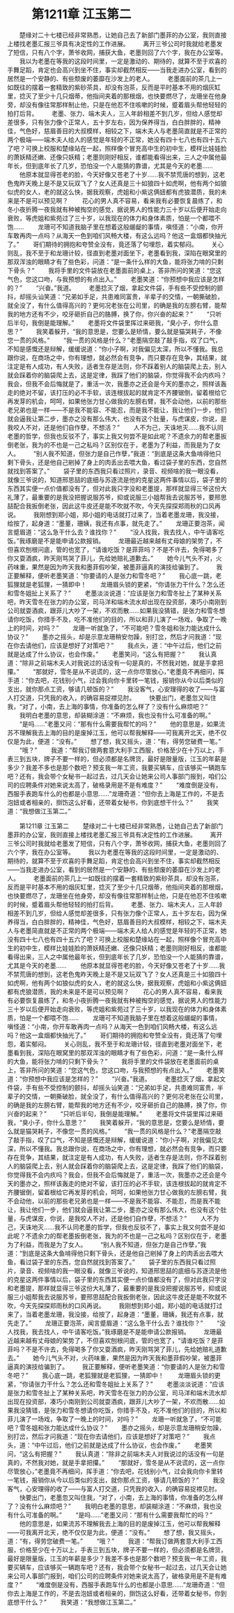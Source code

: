 # 　　第1211章 江玉第二
　　楚缘对二十七楼已经非常熟悉，让她自己去了新部门墨菲的办公室，我则直接上楼找老墨汇报三爷具有决定性的工作进展。
　　离开三爷公司时我就给老墨发了短信，只有八个字，萧爷收网，捕获大鱼，老墨则回了六个字，我在办公室等。
　　我以为老墨在等我的这段时间里，一定是激动的、期待的，就算不至于欢喜的手舞足蹈，肯定也会高兴到坐不住，事实却截然相反——当我走进办公室，看到的居然是一个安静的、有些颓废的萎靡在沙发上的老人。
　　老墨面前的茶几上一如既往的摆着一套精致的紫砂茶具，却没有泡茶，反而是平时基本不用的烟灰缸里，捻灭了至少十几只烟蒂，他指间夹着的那根烟，也快要燃尽了，龙珊坐在他身旁，却没有像往常那样制止他，只是在他忍不住咳嗽的时候，蹙着眉头帮他轻轻的拍打后背。
　　老墨、张力、端木夫人，三人年龄相差不到几岁，但给人感觉却差很多，只有张力像个正常人，五十岁左右，因为保养得当，白白胖胖的，精神佳，气色好，慈眉善目的大叔模样，相较之下，端木夫人与老墨简直就是不正常的两个极端——端木夫人给人的感觉是年轻的不正常，她没有四十七八也有四十五六了吧？可换上校服和楚缘站在一起，照样像个冒充高中生的初中生，模样比娃娃脸的萧妖精还嫩、还像只妖精；老墨则刚好相反，谁都能看得出来，三人之中属他最年长，但到底年长了几岁，恐怕没一个人能猜的靠谱，尤其是今天的老墨……
　　他原本就显得苍老的脸，今天好像又苍老了十岁……我不禁荒唐的想到，这老色鬼昨天晚上是不是又玩双飞了？女人还真是三十如狼四十如虎啊，他有两个如狼似虎的女人，老的就这么快，据我观察，虎姐和小紫这俩妞都有虎狼潜质，我的未来是不是可以预见啊？
　　花心的男人真不容易，看来我有必要恢复晨练了，和冬小夜折腾一夜我就有种被掏空的感觉，据说男人的性能力三十岁以后便开始走向衰败，等虎姐和紫苑过了三十岁，以我现在的体力和身体素质，怕是一个都喂不饱……
　　龙珊可不知道我脑子里在想着这般龌龊的事情，嗔怪道：“小南，你开车敢再肉一点吗？从海天一色到咱们风畅大楼，有这么远吗？他这一盒烟都快抽光了。”
　　哥们期待的拥抱和夸赞全没有，竟还落了句埋怨，着实郁闷。
　　关心则乱，我不至于和龙珊计较，径直到老墨对面坐下，老墨看到我，深陷在眼窝里的那双浑浊的眼睛才有了些色彩，问道：“是一条什么样的大鱼，能将张力啃的只剩下骨头？”
　　我将手里的文件袋放在老墨面前的桌上，答非所问的笑道：“您这气色，您这口吻，与我预想的有点出入。”
　　老墨笑道：“你预想中我应该是怎样的？”
　　“兴奋。”我道。
　　老墨捻灭了烟，拿起文件袋，手有些不受控制的颤抖，却摇头讪笑道：“兄弟如手足，共患难同富贵，半辈子的交情，一朝撕破脸，就全没了，有什么值得高兴的？更何况老张在公司里，的确是我的左膀右臂，能帮我的地方还有不少，咬牙砸折自己的胳膊，换了你，你兴奋的起来？”
　　“只听后半句，我倒是能理解。”
　　老墨将文件袋里挥过来砸我，“臭小子，你什么意思？”
　　我笑着躲开，“我的意思是，您要么是矫情，要么就是猫哭耗子，不像您一贯的风格。”
　　“我一贯的风格是什么？”老墨隔空敲了敲手指，叹了口气，不知是感慨还是辩解，缓缓说道：“你小子啊，对我偏见太深，所以不懂我。我总跟你说，在商场之中，你有理想，就必然会有竞争，而只要存在竞争，其结果，就注定是有人成功，有人失败，适者生存是法则，你不踩着别人的脑袋爬上去，别人就会踩着你的脑袋爬上去，这是定律，我踩了他们的脑袋，你觉得我不会内疚吗？我会，但我不会后悔就是了，重活一次，我墨亦之还会是今天的墨亦之，照样该轰走的绝对不留，该打压的必不手软，该连根拔起的就肯定不齐腰锯倒，留着根给它再发芽的机会，呵呵，如果他张力甘心做我的左膀右臂，我不会动他，以前的那些老兄弟也是一样——不是我不能容、不能忍，而是我不能让，我让他们一步，他们就会逼我让第二步，墨亦之没有那么伟大，也没有这个肚量，与虎谋皮，你说，是我咬人不对，还是他们自作孽，不想活？”
　　人不为己，天诛地灭……我不认同老墨的哲学，但我也反驳不了，事实上我又何尝不是如此呢？不遗余力的帮老墨扳倒老张，我为的不也是一己之私吗？区别仅在于，老墨为了利益，而我是为了女人。
　　“别人我不知道，但张力是自己作孽，”我道：“到底是这条大鱼啃得他只剩下骨头，还是他自己剜掉了身上的肉丢出去喂大鱼，看过袋子里的东西，您自然就找到答案了。”
　　袋子里的东西我只看过照片，录音、视频啥的我一眼没看，就像三爷说的，知道邢思喆的底细与苏逐流是他的克星这两件事情以后，袋子里的东西其实便一点价值都没有了，但对此我只字没和老墨提，那样就显得三爷这份大礼薄了，最重要的是我没把握说服苏爷，抑或说服三小姐帮我去说服苏爷，要邢思喆配合我扳倒老张，因此这牛皮还是能不吹就不吹，今天先探探郑雨秋的口风再说。
　　我刚想到郑小姐，郑小姐的电话就打过来了，当着老墨龙珊，我没接，给按了，起身道：“墨董，珊姨，我还有点事，就先走了。”
　　龙珊正要泡茶，闻言蹙眉道：“这么急干什么去？谁找你？”
　　“没人找我，我去找人，中午请客吃饭。”我琢磨是不是能申请公款报销。
　　龙珊最近越来越有丈母娘的架势了，不但喜欢刨根问底，管的也宽了，“请谁吃饭？是菲菲吗？不是不许去，免得喝多了你又耍酒疯，昨天刚骂哭了菲儿，先给她赔礼道歉去。”
　　她今儿气头不对，火药味重，果然是因为昨天我和墨菲假吵架，被墨菲逼真的演技给骗到了。
　　我正要解释，便听老墨笑道：“你要请的人是张力和雪冬吧？”
　　我心底一跳，老狐狸就是老狐狸，一猜即中！
　　龙珊眉头锁的更紧，“你请张力干什么？怎么还和雪冬姐扯上关系了？”
　　老墨淡淡说道：“应该是张力和雪冬扯上了某种关系吧，昨天雪冬在张力的办公室，司马洋和端木流水却出现在投资部，凑巧小南刚到公司就耍酒疯，跟菲儿大吵了一架，不欢而散……如果我没猜错，是张力和雪冬想请你吃饭，你措手不及，吃不准他们的目的，所以和菲儿演了一场戏，争取了一晚上的时间，对吗？”
　　龙珊一听就急了，“不可能吧？雪冬姐和张力能达成什么协议？”
　　墨亦之摇头，却是示意龙珊稍安勿躁，别打岔，然后才问我道：“现在你去请他们，应该是想好了对策吧？”
　　我点头，道：“中午过后，他们之前就是达成了什么协议，也会作废。”
　　老墨笑问，“这么有把握？”
　　我认真道：“除非之前端木夫人对我说过的话没有一句是真的，不然我对她，就是手拿把攥。”
　　“那就好，雪冬是从不说谎的，这一点你尽管放心，”老墨竟不再细问，挥手道：“你去吧，花钱别小气，过会我向你卡里转一笔钱，报销你从今以后类似的支出，就你那点工资，够请几顿饭的？”
　　我没客气，心安理得的收了——与富人打交道，只凭我的收入，的确容易捉襟见肘。
　　快要出门，老墨忽又叫住我，“对了，小南，去上海的事情，你准备的怎么样了？没有什么麻烦吧？”
　　我明白老墨的意思，却装糊涂道：“不麻烦，我也没有什么可准备的啊。”
　　“是吗……”老墨又问：“那有什么需要我帮忙的吗？”
　　他的意思是，如果流苏不理解我去上海的目的是废掉江玉，他可以帮我解释——可我离开北天，绝不仅仅是为此，便道：“没有。”
　　想了想，我又摇头，道：“有，得劳您破费一笔。”
　　“哦？”
　　我道：“帮我订做两套意大利手工西服，价格至少在十万以上，手表三到五块，牌子不要一样的，但必须都是名牌货，最好是限量版，江玉的年薪是多少？我差不多也是那个数吧？预支我一年工资，我要买辆车，应该够买一辆跑车吧？还有，我会带个女秘书一起过去，过几天会让她来公司人事部门报到，咱们公司的应聘条件对她来说太高了，破格录用是不是有难度？”
　　“难度倒是没有，西服手表跑车什么的也都是小意思……”龙珊奇道：“但你去上海是工作的，不是去泡妞或者相亲的，捯饬这么好看，还带着女秘书，你到底想干什么？”
　　我笑道：“我想做江玉第二。”

　　第1211章 江玉第二
　　楚缘对二十七楼已经非常熟悉，让她自己去了新部门墨菲的办公室，我则直接上楼找老墨汇报三爷具有决定性的工作进展。
　　离开三爷公司时我就给老墨发了短信，只有八个字，萧爷收网，捕获大鱼，老墨则回了六个字，我在办公室等。
　　我以为老墨在等我的这段时间里，一定是激动的、期待的，就算不至于欢喜的手舞足蹈，肯定也会高兴到坐不住，事实却截然相反——当我走进办公室，看到的居然是一个安静的、有些颓废的萎靡在沙发上的老人。
　　老墨面前的茶几上一如既往的摆着一套精致的紫砂茶具，却没有泡茶，反而是平时基本不用的烟灰缸里，捻灭了至少十几只烟蒂，他指间夹着的那根烟，也快要燃尽了，龙珊坐在他身旁，却没有像往常那样制止他，只是在他忍不住咳嗽的时候，蹙着眉头帮他轻轻的拍打后背。
　　老墨、张力、端木夫人，三人年龄相差不到几岁，但给人感觉却差很多，只有张力像个正常人，五十岁左右，因为保养得当，白白胖胖的，精神佳，气色好，慈眉善目的大叔模样，相较之下，端木夫人与老墨简直就是不正常的两个极端——端木夫人给人的感觉是年轻的不正常，她没有四十七八也有四十五六了吧？可换上校服和楚缘站在一起，照样像个冒充高中生的初中生，模样比娃娃脸的萧妖精还嫩、还像只妖精；老墨则刚好相反，谁都能看得出来，三人之中属他最年长，但到底年长了几岁，恐怕没一个人能猜的靠谱，尤其是今天的老墨……
　　他原本就显得苍老的脸，今天好像又苍老了十岁……我不禁荒唐的想到，这老色鬼昨天晚上是不是又玩双飞了？女人还真是三十如狼四十如虎啊，他有两个如狼似虎的女人，老的就这么快，据我观察，虎姐和小紫这俩妞都有虎狼潜质，我的未来是不是可以预见啊？
　　花心的男人真不容易，看来我有必要恢复晨练了，和冬小夜折腾一夜我就有种被掏空的感觉，据说男人的性能力三十岁以后便开始走向衰败，等虎姐和紫苑过了三十岁，以我现在的体力和身体素质，怕是一个都喂不饱……
　　龙珊可不知道我脑子里在想着这般龌龊的事情，嗔怪道：“小南，你开车敢再肉一点吗？从海天一色到咱们风畅大楼，有这么远吗？他这一盒烟都快抽光了。”
　　哥们期待的拥抱和夸赞全没有，竟还落了句埋怨，着实郁闷。
　　关心则乱，我不至于和龙珊计较，径直到老墨对面坐下，老墨看到我，深陷在眼窝里的那双浑浊的眼睛才有了些色彩，问道：“是一条什么样的大鱼，能将张力啃的只剩下骨头？”
　　我将手里的文件袋放在老墨面前的桌上，答非所问的笑道：“您这气色，您这口吻，与我预想的有点出入。”
　　老墨笑道：“你预想中我应该是怎样的？”
　　“兴奋。”我道。
　　老墨捻灭了烟，拿起文件袋，手有些不受控制的颤抖，却摇头讪笑道：“兄弟如手足，共患难同富贵，半辈子的交情，一朝撕破脸，就全没了，有什么值得高兴的？更何况老张在公司里，的确是我的左膀右臂，能帮我的地方还有不少，咬牙砸折自己的胳膊，换了你，你兴奋的起来？”
　　“只听后半句，我倒是能理解。”
　　老墨将文件袋里挥过来砸我，“臭小子，你什么意思？”
　　我笑着躲开，“我的意思是，您要么是矫情，要么就是猫哭耗子，不像您一贯的风格。”
　　“我一贯的风格是什么？”老墨隔空敲了敲手指，叹了口气，不知是感慨还是辩解，缓缓说道：“你小子啊，对我偏见太深，所以不懂我。我总跟你说，在商场之中，你有理想，就必然会有竞争，而只要存在竞争，其结果，就注定是有人成功，有人失败，适者生存是法则，你不踩着别人的脑袋爬上去，别人就会踩着你的脑袋爬上去，这是定律，我踩了他们的脑袋，你觉得我不会内疚吗？我会，但我不会后悔就是了，重活一次，我墨亦之还会是今天的墨亦之，照样该轰走的绝对不留，该打压的必不手软，该连根拔起的就肯定不齐腰锯倒，留着根给它再发芽的机会，呵呵，如果他张力甘心做我的左膀右臂，我不会动他，以前的那些老兄弟也是一样——不是我不能容、不能忍，而是我不能让，我让他们一步，他们就会逼我让第二步，墨亦之没有那么伟大，也没有这个肚量，与虎谋皮，你说，是我咬人不对，还是他们自作孽，不想活？”
　　人不为己，天诛地灭……我不认同老墨的哲学，但我也反驳不了，事实上我又何尝不是如此呢？不遗余力的帮老墨扳倒老张，我为的不也是一己之私吗？区别仅在于，老墨为了利益，而我是为了女人。
　　“别人我不知道，但张力是自己作孽，”我道：“到底是这条大鱼啃得他只剩下骨头，还是他自己剜掉了身上的肉丢出去喂大鱼，看过袋子里的东西，您自然就找到答案了。”
　　袋子里的东西我只看过照片，录音、视频啥的我一眼没看，就像三爷说的，知道邢思喆的底细与苏逐流是他的克星这两件事情以后，袋子里的东西其实便一点价值都没有了，但对此我只字没和老墨提，那样就显得三爷这份大礼薄了，最重要的是我没把握说服苏爷，抑或说服三小姐帮我去说服苏爷，要邢思喆配合我扳倒老张，因此这牛皮还是能不吹就不吹，今天先探探郑雨秋的口风再说。
　　我刚想到郑小姐，郑小姐的电话就打过来了，当着老墨龙珊，我没接，给按了，起身道：“墨董，珊姨，我还有点事，就先走了。”
　　龙珊正要泡茶，闻言蹙眉道：“这么急干什么去？谁找你？”
　　“没人找我，我去找人，中午请客吃饭。”我琢磨是不是能申请公款报销。
　　龙珊最近越来越有丈母娘的架势了，不但喜欢刨根问底，管的也宽了，“请谁吃饭？是菲菲吗？不是不许去，免得喝多了你又耍酒疯，昨天刚骂哭了菲儿，先给她赔礼道歉去。”
　　她今儿气头不对，火药味重，果然是因为昨天我和墨菲假吵架，被墨菲逼真的演技给骗到了。
　　我正要解释，便听老墨笑道：“你要请的人是张力和雪冬吧？”
　　我心底一跳，老狐狸就是老狐狸，一猜即中！
　　龙珊眉头锁的更紧，“你请张力干什么？怎么还和雪冬姐扯上关系了？”
　　老墨淡淡说道：“应该是张力和雪冬扯上了某种关系吧，昨天雪冬在张力的办公室，司马洋和端木流水却出现在投资部，凑巧小南刚到公司就耍酒疯，跟菲儿大吵了一架，不欢而散……如果我没猜错，是张力和雪冬想请你吃饭，你措手不及，吃不准他们的目的，所以和菲儿演了一场戏，争取了一晚上的时间，对吗？”
　　龙珊一听就急了，“不可能吧？雪冬姐和张力能达成什么协议？”
　　墨亦之摇头，却是示意龙珊稍安勿躁，别打岔，然后才问我道：“现在你去请他们，应该是想好了对策吧？”
　　我点头，道：“中午过后，他们之前就是达成了什么协议，也会作废。”
　　老墨笑问，“这么有把握？”
　　我认真道：“除非之前端木夫人对我说过的话没有一句是真的，不然我对她，就是手拿把攥。”
　　“那就好，雪冬是从不说谎的，这一点你尽管放心，”老墨竟不再细问，挥手道：“你去吧，花钱别小气，过会我向你卡里转一笔钱，报销你从今以后类似的支出，就你那点工资，够请几顿饭的？”
　　我没客气，心安理得的收了——与富人打交道，只凭我的收入，的确容易捉襟见肘。
　　快要出门，老墨忽又叫住我，“对了，小南，去上海的事情，你准备的怎么样了？没有什么麻烦吧？”
　　我明白老墨的意思，却装糊涂道：“不麻烦，我也没有什么可准备的啊。”
　　“是吗……”老墨又问：“那有什么需要我帮忙的吗？”
　　他的意思是，如果流苏不理解我去上海的目的是废掉江玉，他可以帮我解释——可我离开北天，绝不仅仅是为此，便道：“没有。”
　　想了想，我又摇头，道：“有，得劳您破费一笔。”
　　“哦？”
　　我道：“帮我订做两套意大利手工西服，价格至少在十万以上，手表三到五块，牌子不要一样的，但必须都是名牌货，最好是限量版，江玉的年薪是多少？我差不多也是那个数吧？预支我一年工资，我要买辆车，应该够买一辆跑车吧？还有，我会带个女秘书一起过去，过几天会让她来公司人事部门报到，咱们公司的应聘条件对她来说太高了，破格录用是不是有难度？”
　　“难度倒是没有，西服手表跑车什么的也都是小意思……”龙珊奇道：“但你去上海是工作的，不是去泡妞或者相亲的，捯饬这么好看，还带着女秘书，你到底想干什么？”
　　我笑道：“我想做江玉第二。”
